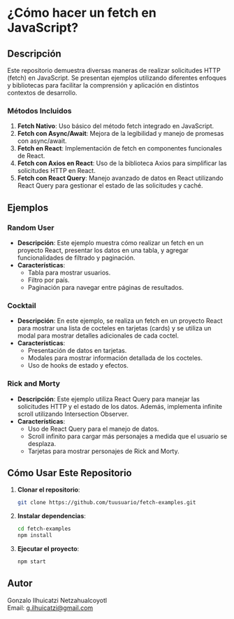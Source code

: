 # ¿Cómo hacer un fetch en JavaScript?

## Descripción

Este repositorio demuestra diversas maneras de realizar solicitudes HTTP (fetch) en JavaScript. Se presentan ejemplos utilizando diferentes enfoques y bibliotecas para facilitar la comprensión y aplicación en distintos contextos de desarrollo.

### Métodos Incluidos

1. **Fetch Nativo**: Uso básico del método fetch integrado en JavaScript.
2. **Fetch con Async/Await**: Mejora de la legibilidad y manejo de promesas con async/await.
3. **Fetch en React**: Implementación de fetch en componentes funcionales de React.
4. **Fetch con Axios en React**: Uso de la biblioteca Axios para simplificar las solicitudes HTTP en React.
5. **Fetch con React Query**: Manejo avanzado de datos en React utilizando React Query para gestionar el estado de las solicitudes y caché.

## Ejemplos

### Random User
- **Descripción**: Este ejemplo muestra cómo realizar un fetch en un proyecto React, presentar los datos en una tabla, y agregar funcionalidades de filtrado y paginación.
- **Características**:
  - Tabla para mostrar usuarios.
  - Filtro por país.
  - Paginación para navegar entre páginas de resultados.

### Cocktail
- **Descripción**: En este ejemplo, se realiza un fetch en un proyecto React para mostrar una lista de cocteles en tarjetas (cards) y se utiliza un modal para mostrar detalles adicionales de cada coctel.
- **Características**:
  - Presentación de datos en tarjetas.
  - Modales para mostrar información detallada de los cocteles.
  - Uso de hooks de estado y efectos.

### Rick and Morty
- **Descripción**: Este ejemplo utiliza React Query para manejar las solicitudes HTTP y el estado de los datos. Además, implementa infinite scroll utilizando Intersection Observer.
- **Características**:
  - Uso de React Query para el manejo de datos.
  - Scroll infinito para cargar más personajes a medida que el usuario se desplaza.
  - Tarjetas para mostrar personajes de Rick and Morty.

## Cómo Usar Este Repositorio

1. **Clonar el repositorio**:
    ```bash
    git clone https://github.com/tuusuario/fetch-examples.git
    ```

2. **Instalar dependencias**:
    ```bash
    cd fetch-examples
    npm install
    ```

3. **Ejecutar el proyecto**:
    ```bash
    npm start
    ```

## Autor

Gonzalo Ilhuicatzi Netzahualcoyotl  
Email: g.ilhuicatzi@gmail.com
